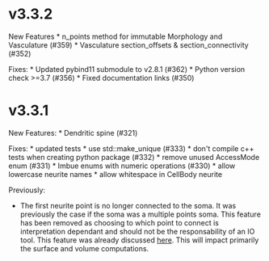 v3.3.2
======

New Features
    * n_points method for immutable Morphology and Vasculature (#359)
    * Vasculature section_offsets & section_connectivity (#352)

Fixes:
    * Updated pybind11 submodule to v2.8.1 (#362)
    * Python version check >=3.7 (#356)
    * Fixed documentation links (#350)

v3.3.1
======

New Features:
    * Dendritic spine (#321)

Fixes:
    * updated tests
    * use std::make_unique (#333)
    * don't compile c++ tests when creating python package (#332)
    * remove unused AccessMode enum (#331)
    * Imbue enums with numeric operations (#330)
    * allow lowercase neurite names
    * allow whitespace in CellBody neurite

Previously:
- The first neurite point is no longer connected to the soma. It was previously
  the case if the soma was a multiple points soma. This feature has been
  removed as choosing to which point to connect is interpretation dependant and
  should not be the responsability of an IO tool. This feature was already
  discussed [here](https://github.com/BlueBrain/Brion/pull/94#issuecomment-248010437).
  This will impact primarily the surface and volume computations.
